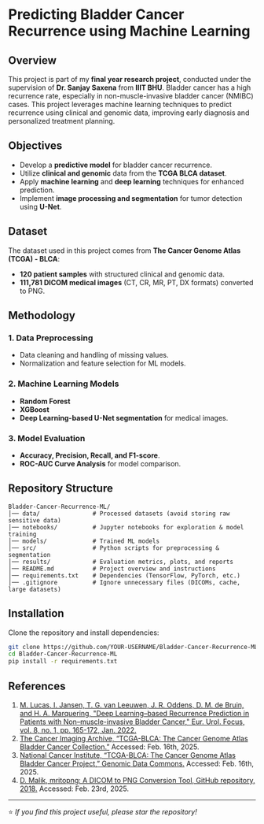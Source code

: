 # Predicting Bladder Cancer Recurrence using Machine Learning

## Overview
This project is part of my **final year research project**, conducted under the supervision of **Dr. Sanjay Saxena** from **IIIT BHU**.
Bladder cancer has a high recurrence rate, especially in non-muscle-invasive bladder cancer (NMIBC) cases. This project leverages machine learning techniques to predict recurrence using clinical and genomic data, improving early diagnosis and personalized treatment planning.

## Objectives
- Develop a **predictive model** for bladder cancer recurrence.
- Utilize **clinical and genomic** data from the **TCGA BLCA dataset**.
- Apply **machine learning** and **deep learning** techniques for enhanced prediction.
- Implement **image processing and segmentation** for tumor detection using **U-Net**.

## Dataset
The dataset used in this project comes from **The Cancer Genome Atlas (TCGA) - BLCA**:
- **120 patient samples** with structured clinical and genomic data.
- **111,781 DICOM medical images** (CT, CR, MR, PT, DX formats) converted to PNG.

## Methodology
### **1. Data Preprocessing**
- Data cleaning and handling of missing values.
- Normalization and feature selection for ML models.

### **2. Machine Learning Models**
- **Random Forest**
- **XGBoost**
- **Deep Learning-based U-Net segmentation** for medical images.

### **3. Model Evaluation**
- **Accuracy, Precision, Recall, and F1-score**.
- **ROC-AUC Curve Analysis** for model comparison.

## Repository Structure
```
Bladder-Cancer-Recurrence-ML/
│── data/               # Processed datasets (avoid storing raw sensitive data)
│── notebooks/          # Jupyter notebooks for exploration & model training
│── models/             # Trained ML models
│── src/                # Python scripts for preprocessing & segmentation
│── results/            # Evaluation metrics, plots, and reports
│── README.md           # Project overview and instructions
│── requirements.txt    # Dependencies (TensorFlow, PyTorch, etc.)
│── .gitignore          # Ignore unnecessary files (DICOMs, cache, large datasets)
```

## Installation
Clone the repository and install dependencies:
```bash
git clone https://github.com/YOUR-USERNAME/Bladder-Cancer-Recurrence-ML.git
cd Bladder-Cancer-Recurrence-ML
pip install -r requirements.txt
```
<!--
## Usage
Run the preprocessing script:
```bash
python src/data_cleaning.py
```
Train the model:
```bash
python src/train_model.py
```

## Future Enhancements
- **Feature extraction improvements** from both medical images and clinical data.
- **Integration of multi-modal features** for better accuracy.
- **Refinement of image processing techniques**.
- **Development of a clinical decision-support system**.

## Contributors
- **Vasireddy Satvika** (Lead Researcher & Developer)
- **Dr. Sanjay Saxena** (Supervisor - IIIT BHU)
- **Dr. Swapnil A. Lokhande** (On-campus Mentor)
-->

## References
1. [M. Lucas, I. Jansen, T. G. van Leeuwen, J. R. Oddens, D. M. de Bruin, and H. A. Marquering, "Deep Learning–based Recurrence Prediction in Patients with Non–muscle-invasive Bladder Cancer," Eur. Urol. Focus, vol. 8, no. 1, pp. 165-172, Jan. 2022.](https://doi.org/10.1016/j.euf.2020.12.008)
2. [The Cancer Imaging Archive, “TCGA-BLCA: The Cancer Genome Atlas Bladder Cancer Collection.”](https://www.cancerimagingarchive.net/collection/tcga-blca/) Accessed: Feb. 16th, 2025.
3. [National Cancer Institute, “TCGA-BLCA: The Cancer Genome Atlas Bladder Cancer Project,” Genomic Data Commons.](https://portal.gdc.cancer.gov/projects/TCGA-BLCA) Accessed: Feb. 16th, 2025.
4. [D. Malik, mritopng: A DICOM to PNG Conversion Tool, GitHub repository, 2018.](https://github.com/danishm/mritopng) Accessed: Feb. 23rd, 2025.

---
⭐ *If you find this project useful, please star the repository!*
